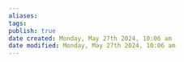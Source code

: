 ```yaml
---
aliases: 
tags: 
publish: true
date created: Monday, May 27th 2024, 10:06 am
date modified: Monday, May 27th 2024, 10:06 am
---
```

